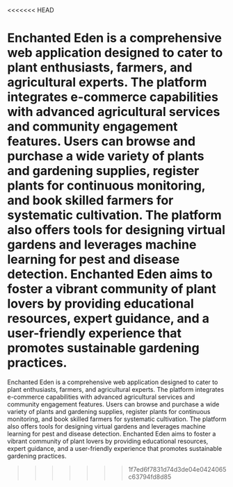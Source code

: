 <<<<<<< HEAD

Enchanted Eden is a comprehensive web application designed to cater to plant enthusiasts, farmers, and agricultural experts. The platform integrates e-commerce capabilities with advanced agricultural services and community engagement features. Users can browse and purchase a wide variety of plants and gardening supplies, register plants for continuous monitoring, and book skilled farmers for systematic cultivation. The platform also offers tools for designing virtual gardens and leverages machine learning for pest and disease detection. Enchanted Eden aims to foster a vibrant community of plant lovers by providing educational resources, expert guidance, and a user-friendly experience that promotes sustainable gardening practices.
=======

Enchanted Eden is a comprehensive web application designed to cater to plant enthusiasts, farmers, and agricultural experts. The platform integrates e-commerce capabilities with advanced agricultural services and community engagement features. Users can browse and purchase a wide variety of plants and gardening supplies, register plants for continuous monitoring, and book skilled farmers for systematic cultivation. The platform also offers tools for designing virtual gardens and leverages machine learning for pest and disease detection. Enchanted Eden aims to foster a vibrant community of plant lovers by providing educational resources, expert guidance, and a user-friendly experience that promotes sustainable gardening practices.
>>>>>>> 1f7ed6f7831d74d3de04e0424065c63794fd8d85

